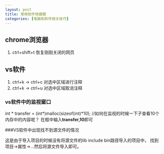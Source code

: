 ```yaml
---
layout: post
title: 常用软件快捷键
categories: [电脑和软件相关技巧]
---
```


## chrome浏览器

1. ctrl+shift+t  恢复刚刚关闭的网页

## vs软件

1. ctrl+k  -> ctrl+c 对选中区域进行注释
2. ctrl+k  -> ctrl+u 对选中区域取消注释

### vs软件中的监视窗口

int * transfer = (int*)malloc(sizeof(int)*10);
//如何在监视的时候一下子查看10个内存中的内容呢？
在框中输入**transfer,10**即可

###VS软件中出现找不到源文件的情况

这是由于导入项目的时候没有将源文件的lib include bin路径导入的项目中，
找到项目->属性->...然后将源文件导入即可。
